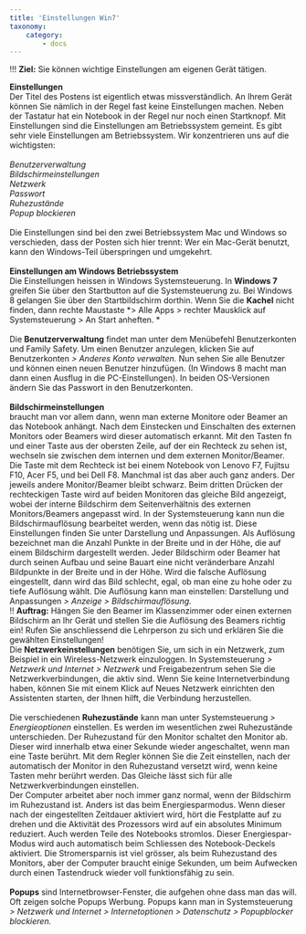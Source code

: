 ```yaml
---
title: 'Einstellungen Win7'
taxonomy:
    category:
        - docs
---
```


!!! **Ziel:** Sie können wichtige Einstellungen am eigenen Gerät tätigen.

**Einstellungen**<br>
Der Titel des Postens ist eigentlich etwas missverständlich. An Ihrem Gerät können Sie nämlich in der Regel fast keine Einstellungen machen. Neben der Tastatur hat ein Notebook in der Regel nur noch einen Startknopf. Mit Einstellungen sind die Einstellungen am Betriebssystem gemeint. Es gibt sehr viele Einstellungen am Betriebssystem. Wir konzentrieren uns auf die wichtigsten:<br><br>
*Benutzerverwaltung*<br>
*Bildschirmeinstellungen*<br>
*Netzwerk*<br>
*Passwort*<br>
*Ruhezustände*<br>
*Popup blockieren*<br><br>
Die Einstellungen sind bei den zwei Betriebssystem Mac und Windows so verschieden, dass der Posten sich hier trennt: Wer ein Mac-Gerät benutzt, kann den Windows-Teil überspringen und umgekehrt.<br><br>
**Einstellungen am Windows Betriebssystem**<br>
Die Einstellungen heissen in Windows Systemsteuerung. In **Windows 7** greifen Sie über den Startbutton auf die Systemsteuerung zu. Bei Windows 8 gelangen Sie über den Startbildschirm dorthin. Wenn Sie die **Kachel** nicht finden, dann rechte Maustaste *> Alle Apps > rechter Mausklick auf Systemsteuerung > An Start anheften. *<br><br>
Die **Benutzerverwaltung** findet man unter dem Menübefehl Benutzerkonten und Family Safety. Um einen Benutzer anzulegen, klicken Sie auf Benutzerkonten  *> Anderes Konto verwalten.* Nun sehen Sie alle Benutzer und können einen neuen Benutzer hinzufügen. (In Windows 8 macht man dann einen Ausflug in die PC-Einstellungen).  In beiden OS-Versionen ändern Sie das Passwort in den Benutzerkonten.<br><br>
**Bildschirmeinstellungen**<br> braucht man vor allem dann, wenn man externe Monitore oder Beamer an das Notebook anhängt. Nach dem Einstecken und Einschalten des externen Monitors oder Beamers wird dieser automatisch erkannt. Mit den Tasten fn und einer Taste aus der obersten Zeile, auf der ein Rechteck zu sehen ist, wechseln sie zwischen dem internen und dem externen Monitor/Beamer. Die Taste mit dem Rechteck ist bei einem Notebook von Lenovo F7, Fujitsu F10, Acer F5, und bei Dell F8. Manchmal ist das aber auch ganz anders. Der jeweils andere Monitor/Beamer bleibt schwarz. Beim dritten Drücken der rechteckigen Taste wird auf beiden Monitoren das gleiche Bild angezeigt, wobei der interne Bildschirm dem Seitenverhältnis des externen Monitors/Beamers angepasst wird. In der Systemsteuerung kann nun die Bildschirmauflösung bearbeitet werden, wenn das nötig ist. Diese Einstellungen finden Sie unter Darstellung und Anpassungen. Als Auflösung bezeichnet man die Anzahl Punkte in der Breite und in der Höhe, die auf einem Bildschirm dargestellt werden. Jeder Bildschirm oder Beamer hat durch seinen Aufbau und seine Bauart eine nicht veränderbare Anzahl Bildpunkte in der Breite und in der Höhe. Wird die falsche Auflösung eingestellt, dann wird das Bild schlecht, egal, ob man eine zu hohe oder zu tiefe Auflösung wählt. Die Auflösung kann man einstellen: Darstellung und Anpassungen *> Anzeige > Bildschirmauflösung.* <br>
!! **Auftrag:** Hängen Sie den Beamer im Klassenzimmer oder einen externen Bildschirm an Ihr Gerät und stellen Sie die Auflösung des Beamers richtig ein! Rufen Sie anschliessend die Lehrperson zu sich und erklären Sie die gewählten Einstellungen!<br>
Die **Netzwerkeinstellungen** benötigen Sie, um sich in ein Netzwerk, zum Beispiel in ein Wireless-Netzwerk einzuloggen. In Systemsteuerung *> Netzwerk und Internet > Netzwerk* und Freigabezentrum sehen Sie die Netzwerkverbindungen, die aktiv sind. Wenn Sie keine Internetverbindung haben, können Sie mit einem Klick auf Neues Netzwerk einrichten den Assistenten starten, der Ihnen hilft, die Verbindung herzustellen.<br><br>
Die verschiedenen **Ruhezustände** kann man unter Systemsteuerung *> Energieoptionen* einstellen. Es werden im wesentlichen zwei Ruhezustände unterschieden. Der Ruhezustand für den Monitor schaltet den Monitor ab. Dieser wird innerhalb etwa einer Sekunde wieder angeschaltet, wenn man eine Taste berührt. Mit dem Regler können Sie die Zeit einstellen, nach der automatisch der Monitor in den Ruhezustand versetzt wird, wenn keine Tasten mehr berührt werden. Das Gleiche lässt sich für alle Netzwerkverbindungen einstellen.<br>
Der Computer arbeitet aber noch immer ganz normal, wenn der Bildschirm im Ruhezustand ist. Anders ist das beim Energiesparmodus. Wenn dieser nach der eingestellten Zeitdauer aktiviert wird, hört die Festplatte auf zu drehen und die Aktivität des Prozessors wird auf ein absolutes Minimum reduziert. Auch werden Teile des Notebooks stromlos. Dieser Energiespar-Modus wird auch automatisch beim Schliessen des Notebook-Deckels aktiviert. Die Stromersparnis ist viel grösser, als beim Ruhezustand des Monitors, aber der Computer braucht einige Sekunden, um beim Aufwecken durch einen Tastendruck wieder voll funktionsfähig zu sein. <br><br>
**Popups** sind Internetbrowser-Fenster, die aufgehen ohne dass man das will. Oft zeigen solche Popups Werbung. Popups kann man in Systemsteuerung *> Netzwerk und Internet > Internetoptionen > Datenschutz > Popupblocker blockieren.*<br>
